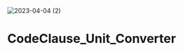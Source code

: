 ![2023-04-04 (2)](https://user-images.githubusercontent.com/119094755/229763508-be4509d4-4a74-4485-844b-2a12542705ee.png)
# CodeClause_Unit_Converter
